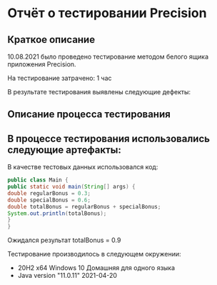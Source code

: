 # Отчёт о тестировании Precision

## Краткое описание

10.08.2021 было проведено тестирование методом белого ящика приложения Precision.

На тестирование затрачено: 1 час

В результате тестирования выявлены следующие дефекты:
<!--* [Неправильный результат вычислений суммы](https://github.com/Chernasov/JavaQAHomework-1.2.-1/issues/1#issue-964920989)
-->
## Описание процесса тестирования

В процессе тестирования использовались следующие артефакты:
-

В качестве тестовых данных использовался код:
```java
public class Main {
public static void main(String[] args) {
double regularBonus = 0.3;
double specialBonus = 0.6;
double totalBonus = regularBonus + specialBonus;
System.out.println(totalBonus);
}
}
```
Ожидался результат totalBonus = 0.9

Тестирование производилось в следующем окружении:
* 20H2 x64 Windows 10 Домашняя для одного языка
* Java version "11.0.11" 2021-04-20
